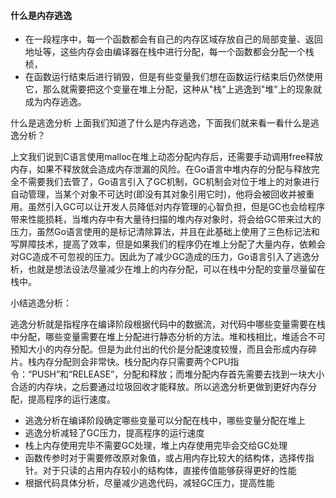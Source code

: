 #### 什么是内存逃逸
* 在一段程序中，每一个函数都会有自己的内存区域存放自己的局部变量、返回地址等，这些内存会由编译器在栈中进行分配，每一个函数都会分配一个栈桢，
* 在函数运行结束后进行销毁，但是有些变量我们想在函数运行结束后仍然使用它，那么就需要把这个变量在堆上分配，这种从"栈"上逃逸到"堆"上的现象就成为内存逃逸。

什么是逃逸分析
上面我们知道了什么是内存逃逸，下面我们就来看一看什么是逃逸分析？

上文我们说到C语言使用malloc在堆上动态分配内存后，还需要手动调用free释放内存，如果不释放就会造成内存泄漏的风险。在Go语言中堆内存的分配与释放完全不需要我们去管了，Go语言引入了GC机制，GC机制会对位于堆上的对象进行自动管理，当某个对象不可达时(即没有其对象引用它时)，他将会被回收并被重用。虽然引入GC可以让开发人员降低对内存管理的心智负担，但是GC也会给程序带来性能损耗，当堆内存中有大量待扫描的堆内存对象时，将会给GC带来过大的压力，虽然Go语言使用的是标记清除算法，并且在此基础上使用了三色标记法和写屏障技术，提高了效率，但是如果我们的程序仍在堆上分配了大量内存，依赖会对GC造成不可忽视的压力。因此为了减少GC造成的压力，Go语言引入了逃逸分析，也就是想法设法尽量减少在堆上的内存分配，可以在栈中分配的变量尽量留在栈中。

小结逃逸分析：

逃逸分析就是指程序在编译阶段根据代码中的数据流，对代码中哪些变量需要在栈中分配，哪些变量需要在堆上分配进行静态分析的方法。堆和栈相比，堆适合不可预知大小的内存分配。但是为此付出的代价是分配速度较慢，而且会形成内存碎片。栈内存分配则会非常快。栈分配内存只需要两个CPU指令：“PUSH”和“RELEASE”，分配和释放；而堆分配内存首先需要去找到一块大小合适的内存块，之后要通过垃圾回收才能释放。所以逃逸分析更做到更好内存分配，提高程序的运行速度。

* 逃逸分析在编译阶段确定哪些变量可以分配在栈中，哪些变量分配在堆上
* 逃逸分析减轻了GC压力，提高程序的运行速度
* 栈上内存使用完毕不需要GC处理，堆上内存使用完毕会交给GC处理
* 函数传参时对于需要修改原对象值，或占用内存比较大的结构体，选择传指针。对于只读的占用内存较小的结构体，直接传值能够获得更好的性能
* 根据代码具体分析，尽量减少逃逸代码，减轻GC压力，提高性能

